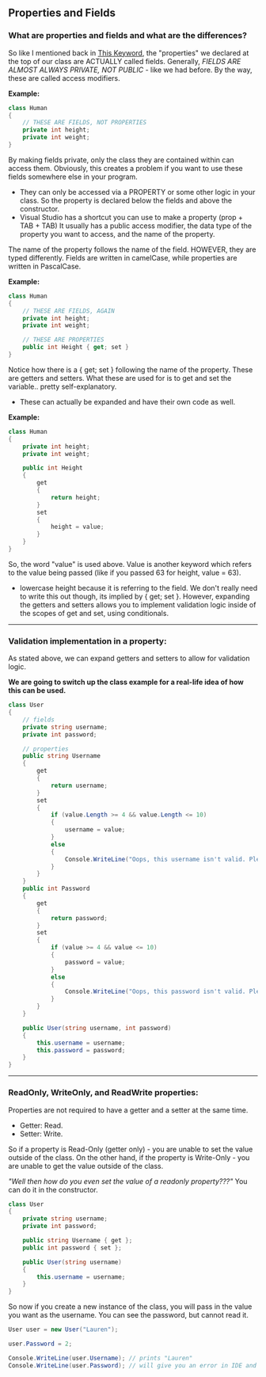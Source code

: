 ## Properties and Fields

### What are properties and fields and what are the differences?

So like I mentioned back in [This Keyword](../master/thiskeyword.md), the "properties" we declared at the top of our class are ACTUALLY called fields.
Generally, _FIELDS ARE ALMOST ALWAYS PRIVATE, NOT PUBLIC_ - like we had before. By the way, these are called access modifiers.

**Example:**

```csharp
class Human
{
    // THESE ARE FIELDS, NOT PROPERTIES
    private int height;
    private int weight;
}
```

By making fields private, only the class they are contained within can access them. Obviously, this creates a problem if you want to use these fields somewhere else in your program.

- They can only be accessed via a PROPERTY or some other logic in your class.
  So the property is declared below the fields and above the constructor.
- Visual Studio has a shortcut you can use to make a property (prop + TAB + TAB)
  It usually has a public access modifier, the data type of the property you want to access, and the name of the property.

The name of the property follows the name of the field. HOWEVER, they are typed differently. Fields are written in camelCase, while properties are written in PascalCase.

**Example:**

```csharp
class Human
{
    // THESE ARE FIELDS, AGAIN
    private int height;
    private int weight;

    // THESE ARE PROPERTIES
    public int Height { get; set }
}
```

Notice how there is a { get; set } following the name of the property. These are getters and setters. What these are used for is to get and set the variable.. pretty self-explanatory.

- These can actually be expanded and have their own code as well.

**Example:**

```csharp
class Human
{
    private int height;
    private int weight;

    public int Height
    {
        get
        {
            return height;
        }
        set
        {
            height = value;
        }
    }
}
```

So, the word "value" is used above. Value is another keyword which refers to the value being passed (like if you passed 63 for height, value = 63).

- lowercase height because it is referring to the field.
  We don't really need to write this out though, its implied by { get; set }. However, expanding the getters and setters allows you to implement validation logic inside of the scopes of get and set, using conditionals.

---

### Validation implementation in a property:

As stated above, we can expand getters and setters to allow for validation logic.

**We are going to switch up the class example for a real-life idea of how this can be used.**

```csharp
class User
{
    // fields
    private string username;
    private int password;

    // properties
    public string Username
    {
        get
        {
            return username;
        }
        set
        {
            if (value.Length >= 4 && value.Length <= 10)
            {
                username = value;
            }
            else
            {
                Console.WriteLine("Oops, this username isn't valid. Please use a username with 4 to 10 characters!");
            }
        }
    }
    public int Password
    {
        get
        {
            return password;
        }
        set
        {
            if (value >= 4 && value <= 10)
            {
                password = value;
            }
            else
            {
                Console.WriteLine("Oops, this password isn't valid. Please use a password between 4 and 10.");
            }
        }
    }

    public User(string username, int password)
    {
        this.username = username;
        this.password = password;
    }
}
```

---

### ReadOnly, WriteOnly, and ReadWrite properties:

Properties are not required to have a getter and a setter at the same time.

- Getter: Read.
- Setter: Write.

So if a property is Read-Only (getter only) - you are unable to set the value outside of the class.
On the other hand, if the property is Write-Only - you are unable to get the value outside of the class.

_"Well then how do you even set the value of a readonly property???"_ You can do it in the constructor.

```csharp
class User
{
    private string username;
    private int password;

    public string Username { get };
    public int password { set };

    public User(string username)
    {
        this.username = username;
    }
}
```

So now if you create a new instance of the class, you will pass in the value you want as the username.
You can see the password, but cannot read it.

```csharp
User user = new User("Lauren");

user.Password = 2;

Console.WriteLine(user.Username); // prints "Lauren"
Console.WriteLine(user.Password); // will give you an error in IDE and not compile
```
